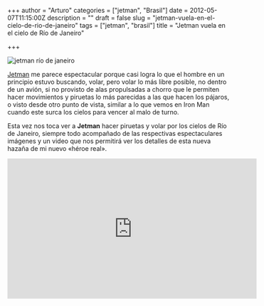 +++
author = "Arturo"
categories = ["jetman", "Brasil"]
date = 2012-05-07T11:15:00Z
description = ""
draft = false
slug = "jetman-vuela-en-el-cielo-de-rio-de-janeiro"
tags = ["jetman", "brasil"]
title = "Jetman vuela en el cielo de Río de Janeiro"

+++


![jetman río de janeiro](/content/images/2016/06/jetman.jpg)

[Jetman](/jetman-el-hombre-puede-volar "Jetman, el hombre puede volar") me parece espectacular porque casi logra lo que el hombre en un principio estuvo buscando, volar, pero volar lo más libre posible, no dentro de un avión, si no provisto de alas propulsadas a chorro que le permiten hacer movimientos y piruetas lo más parecidas a las que hacen los pájaros, o visto desde otro punto de vista, similar a lo que vemos en Iron Man cuando este surca los cielos para vencer al malo de turno.

Esta vez nos toca ver a **Jetman** hacer piruetas y volar por los cielos de Río de Janeiro, siempre todo acompañado de las respectivas espectaculares imágenes y un video que nos permitirá ver los detalles de esta nueva hazaña de mi nuevo «héroe real».

<iframe width="560" height="315" src="https://www.youtube-nocookie.com/embed/VWJ1ratGKAo" frameborder="0" allow="autoplay; encrypted-media" allowfullscreen></iframe>

